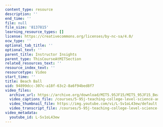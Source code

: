 ```yaml
---
content_type: resource
description: ''
end_time: ''
file: null
file_size: '8137815'
learning_resource_types: []
license: https://creativecommons.org/licenses/by-nc-sa/4.0/
ocw_type: ''
optional_tab_title: ''
optional_text: ''
parent_title: Instructor Insights
parent_type: ThisCourseAtMITSection
related_resources_text: ''
resource_index_text: ''
resourcetype: Video
start_time: ''
title: Beach Ball
uid: 94899dcc-307c-a18f-63c2-8a6f94bed8f7
video_files:
  archive_url: https://archive.org/download/MIT5.95JF15/MIT5_95JF15_BeachBall_300k.mp4
  video_captions_file: /courses/5-95j-teaching-college-level-science-and-engineering-fall-2015/f50bbbf7063356c0a8c39284156d424d_L-Sv1oL43ew.vtt
  video_thumbnail_file: https://img.youtube.com/vi/L-Sv1oL43ew/default.jpg
  video_transcript_file: /courses/5-95j-teaching-college-level-science-and-engineering-fall-2015/d7f166cca5defaaa10578f158b1cab00_L-Sv1oL43ew.pdf
video_metadata:
  youtube_id: L-Sv1oL43ew
---
```


